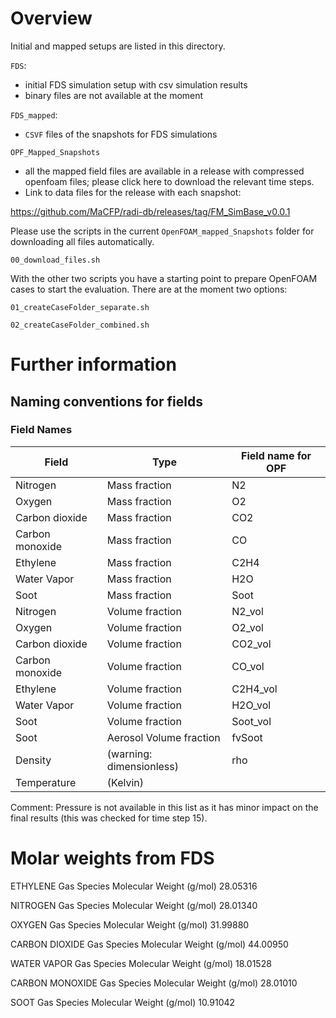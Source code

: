 # Overview
Initial and mapped setups are listed in this directory.

`FDS`: 
  - initial FDS simulation setup with csv simulation results
  - binary files are not available at the moment

`FDS_mapped`:
- `CSVF` files of the snapshots for FDS simulations

`OPF_Mapped_Snapshots`
  - all the mapped field files are available in a release with compressed openfoam files; please click here to download the relevant time steps.
  - Link to data files for the release with each snapshot:
  
  https://github.com/MaCFP/radi-db/releases/tag/FM_SimBase_v0.0.1

Please use the scripts in the current `OpenFOAM_mapped_Snapshots` folder for downloading all files automatically.

```00_download_files.sh```

With the other two scripts you have a starting point to prepare OpenFOAM cases to start the evaluation. There are at the moment two options:

```01_createCaseFolder_separate.sh```

```02_createCaseFolder_combined.sh```



# Further information
## Naming conventions for fields

### Field Names

| Field           | Type                     | Field name for OPF |
|-----------------|--------------------------|--------------------|
| Nitrogen        | Mass fraction            | N2                 |
| Oxygen          | Mass fraction            | O2                 |
| Carbon dioxide  | Mass fraction            | CO2                |
| Carbon monoxide | Mass fraction            | CO                 |
| Ethylene        | Mass fraction            | C2H4               |
| Water Vapor     | Mass fraction            | H2O                |
| Soot            | Mass fraction            | Soot               |
| Nitrogen        | Volume fraction          | N2_vol             |
| Oxygen          | Volume fraction          | O2_vol             |
| Carbon dioxide  | Volume fraction          | CO2_vol            |
| Carbon monoxide | Volume fraction          | CO_vol             |
| Ethylene        | Volume fraction          | C2H4_vol           |
| Water Vapor     | Volume fraction          | H2O_vol            |
| Soot            | Volume fraction          | Soot_vol           |
| Soot            | Aerosol Volume fraction  | fvSoot             |
| Density         | (warning: dimensionless) | rho                |
| Temperature     | (Kelvin)                 |                    |

Comment: Pressure is not available in this list as it has minor impact
on the final results (this was checked for time step 15).

# Molar weights from FDS

ETHYLENE Gas Species Molecular Weight (g/mol) 28.05316

NITROGEN Gas Species Molecular Weight (g/mol) 28.01340

OXYGEN Gas Species Molecular Weight (g/mol) 31.99880

CARBON DIOXIDE Gas Species Molecular Weight (g/mol) 44.00950

WATER VAPOR Gas Species Molecular Weight (g/mol) 18.01528

CARBON MONOXIDE Gas Species Molecular Weight (g/mol) 28.01010

SOOT Gas Species Molecular Weight (g/mol) 10.91042
